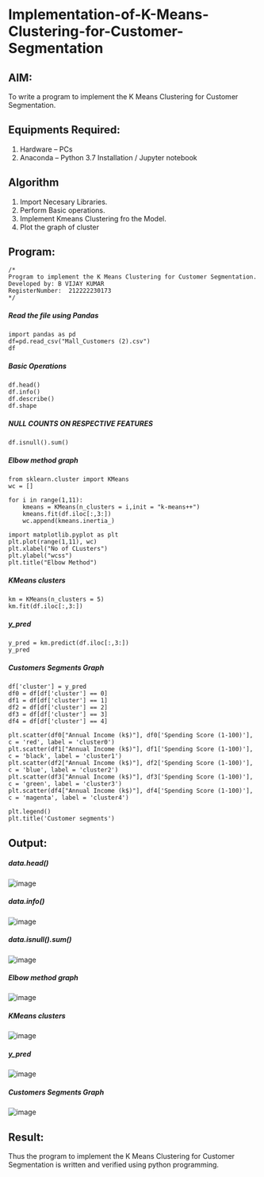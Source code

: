 # Implementation-of-K-Means-Clustering-for-Customer-Segmentation

## AIM:
To write a program to implement the K Means Clustering for Customer Segmentation.

## Equipments Required:
1. Hardware – PCs
2. Anaconda – Python 3.7 Installation / Jupyter notebook

## Algorithm
1. Import Necesary Libraries.
2. Perform Basic operations.
3. Implement Kmeans Clustering fro the Model.
4. Plot the graph of cluster
   

## Program:
```
/*
Program to implement the K Means Clustering for Customer Segmentation.
Developed by: B VIJAY KUMAR
RegisterNumber:  212222230173
*/
```
##### Read the file using Pandas
```
import pandas as pd
df=pd.read_csv("Mall_Customers (2).csv")
df
```
##### Basic Operations
```
df.head()
df.info()
df.describe()
df.shape
```
##### NULL COUNTS ON RESPECTIVE FEATURES
```
df.isnull().sum()
```
##### Elbow method graph
```
from sklearn.cluster import KMeans
wc = []

for i in range(1,11):
    kmeans = KMeans(n_clusters = i,init = "k-means++")
    kmeans.fit(df.iloc[:,3:])
    wc.append(kmeans.inertia_)

import matplotlib.pyplot as plt
plt.plot(range(1,11), wc)
plt.xlabel("No of CLusters")
plt.ylabel("wcss")
plt.title("Elbow Method")
```
##### KMeans clusters
```
km = KMeans(n_clusters = 5)
km.fit(df.iloc[:,3:])
```
##### y_pred
```
y_pred = km.predict(df.iloc[:,3:])
y_pred
```
##### Customers Segments Graph
```
df['cluster'] = y_pred
df0 = df[df['cluster'] == 0]
df1 = df[df['cluster'] == 1]
df2 = df[df['cluster'] == 2]
df3 = df[df['cluster'] == 3]
df4 = df[df['cluster'] == 4]

plt.scatter(df0["Annual Income (k$)"], df0['Spending Score (1-100)'], c = 'red', label = 'cluster0')
plt.scatter(df1["Annual Income (k$)"], df1['Spending Score (1-100)'], c = 'black', label = 'cluster1')
plt.scatter(df2["Annual Income (k$)"], df2['Spending Score (1-100)'], c = 'blue', label = 'cluster2')
plt.scatter(df3["Annual Income (k$)"], df3['Spending Score (1-100)'], c = 'green', label = 'cluster3')
plt.scatter(df4["Annual Income (k$)"], df4['Spending Score (1-100)'], c = 'magenta', label = 'cluster4')

plt.legend()
plt.title('Customer segments')
```
## Output:

##### data.head()

![image](https://github.com/VIJAYKUMAR22007124/Implementation-of-K-Means-Clustering-for-Customer-Segmentation/assets/119657657/179281d3-624c-4f89-a99b-36ead88a45c6)


##### data.info()

![image](https://github.com/VIJAYKUMAR22007124/Implementation-of-K-Means-Clustering-for-Customer-Segmentation/assets/119657657/504f1875-9739-424e-924d-673c04c2244d)


##### data.isnull().sum()

![image](https://github.com/VIJAYKUMAR22007124/Implementation-of-K-Means-Clustering-for-Customer-Segmentation/assets/119657657/eb7d5419-70e5-426d-b67a-8468b1592419)


##### Elbow method graph

![image](https://github.com/VIJAYKUMAR22007124/Implementation-of-K-Means-Clustering-for-Customer-Segmentation/assets/119657657/e1392916-3736-4949-826d-46d74cf06b3c)


##### KMeans clusters

![image](https://github.com/VIJAYKUMAR22007124/Implementation-of-K-Means-Clustering-for-Customer-Segmentation/assets/119657657/fea45637-11ee-40a8-96b0-c3c9e7267064)


##### y_pred

![image](https://github.com/VIJAYKUMAR22007124/Implementation-of-K-Means-Clustering-for-Customer-Segmentation/assets/119657657/c1222791-8a61-4bb2-9d3d-bcb41b50939d)


##### Customers Segments Graph

![image](https://github.com/VIJAYKUMAR22007124/Implementation-of-K-Means-Clustering-for-Customer-Segmentation/assets/119657657/4f27a062-35ba-4e4a-a27c-aa13cf0a0cfe)



## Result:
Thus the program to implement the K Means Clustering for Customer Segmentation is written and verified using python programming.
